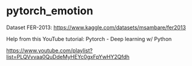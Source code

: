 # pytorch_emotion

Dataset FER-2013: https://www.kaggle.com/datasets/msambare/fer2013

Help from this YouTube tutorial: Pytorch - Deep learning w/ Python

https://www.youtube.com/playlist?list=PLQVvvaa0QuDdeMyHEYc0gxFpYwHY2Qfdh
